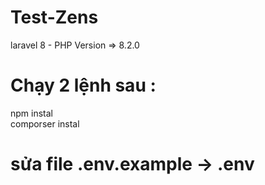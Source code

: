 # Test-Zens
laravel 8 - PHP Version => 8.2.0
# Chạy 2 lệnh sau : 
npm instal <br>
comporser instal

# sửa file .env.example -> .env
